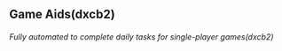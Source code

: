 Game Aids(dxcb2)
---
###### Fully automated to complete daily tasks for single-player games(dxcb2)




